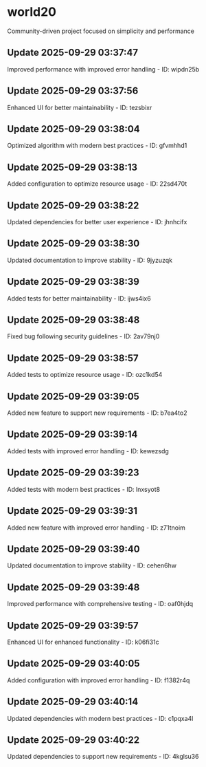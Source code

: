 # world20
Community-driven project focused on simplicity and performance

## Update 2025-09-29 03:37:47
Improved performance with improved error handling - ID: wipdn25b


## Update 2025-09-29 03:37:56
Enhanced UI for better maintainability - ID: tezsbixr


## Update 2025-09-29 03:38:04
Optimized algorithm with modern best practices - ID: gfvmhhd1


## Update 2025-09-29 03:38:13
Added configuration to optimize resource usage - ID: 22sd470t


## Update 2025-09-29 03:38:22
Updated dependencies for better user experience - ID: jhnhcifx


## Update 2025-09-29 03:38:30
Updated documentation to improve stability - ID: 9jyzuzqk


## Update 2025-09-29 03:38:39
Added tests for better maintainability - ID: ijws4ix6


## Update 2025-09-29 03:38:48
Fixed bug following security guidelines - ID: 2av79nj0


## Update 2025-09-29 03:38:57
Added tests to optimize resource usage - ID: ozc1kd54


## Update 2025-09-29 03:39:05
Added new feature to support new requirements - ID: b7ea4to2


## Update 2025-09-29 03:39:14
Added tests with improved error handling - ID: kewezsdg


## Update 2025-09-29 03:39:23
Added tests with modern best practices - ID: lnxsyot8


## Update 2025-09-29 03:39:31
Added new feature with improved error handling - ID: z71tnoim


## Update 2025-09-29 03:39:40
Updated documentation to improve stability - ID: cehen6hw


## Update 2025-09-29 03:39:48
Improved performance with comprehensive testing - ID: oaf0hjdq


## Update 2025-09-29 03:39:57
Enhanced UI for enhanced functionality - ID: k06fi31c


## Update 2025-09-29 03:40:05
Added configuration with improved error handling - ID: f1382r4q


## Update 2025-09-29 03:40:14
Updated dependencies with modern best practices - ID: c1pqxa4l


## Update 2025-09-29 03:40:22
Updated dependencies to support new requirements - ID: 4kglsu36

